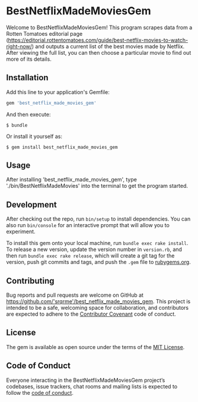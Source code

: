 # BestNetflixMadeMoviesGem

Welcome to BestNetflixMadeMoviesGem! This program scrapes data from a Rotten Tomatoes editorial page (https://editorial.rottentomatoes.com/guide/best-netflix-movies-to-watch-right-now/) and outputs a current list of the best movies made by Netflix. After viewing the full list, you can then choose a particular movie to find out more of its details.

## Installation

Add this line to your application's Gemfile:

```ruby
gem 'best_netflix_made_movies_gem'
```

And then execute:

    $ bundle

Or install it yourself as:

    $ gem install best_netflix_made_movies_gem

## Usage

After installing 'best_netflix_made_movies_gem', type './bin/BestNetflixMadeMovies' into the terminal to get the program started.

## Development

After checking out the repo, run `bin/setup` to install dependencies. You can also run `bin/console` for an interactive prompt that will allow you to experiment.

To install this gem onto your local machine, run `bundle exec rake install`. To release a new version, update the version number in `version.rb`, and then run `bundle exec rake release`, which will create a git tag for the version, push git commits and tags, and push the `.gem` file to [rubygems.org](https://rubygems.org).

## Contributing

Bug reports and pull requests are welcome on GitHub at https://github.com/'srqrme'/best_netflix_made_movies_gem. This project is intended to be a safe, welcoming space for collaboration, and contributors are expected to adhere to the [Contributor Covenant](http://contributor-covenant.org) code of conduct.

## License

The gem is available as open source under the terms of the [MIT License](https://opensource.org/licenses/MIT).

## Code of Conduct

Everyone interacting in the BestNetflixMadeMoviesGem project’s codebases, issue trackers, chat rooms and mailing lists is expected to follow the [code of conduct](https://github.com/'srqrme'/best_netflix_made_movies_gem/blob/master/CODE_OF_CONDUCT.md).
